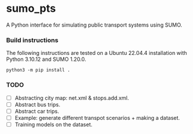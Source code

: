 # sumo_pts
A Python interface for simulating public transport systems using SUMO.

### Build instructions
The following instructions are tested on a Ubuntu 22.04.4 installation with Python 3.10.12 and SUMO 1.20.0.
```
python3 -m pip install .
```

### TODO
- [ ] Abstracting city map: net.xml & stops.add.xml.
- [ ] Abstract bus trips.
- [ ] Abstract car trips.
- [ ] Example: generate different transpot scenarios + making a dataset.
- [ ] Training models on the dataset.